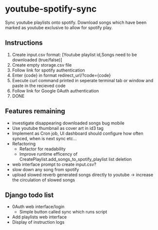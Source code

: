 # youtube-spotify-sync
Sync youtube playlists onto spotify. Download songs which have been marked as youtube exclusive to allow for spotify play.

## Instructions
1. Create input.csv format: [Youtube playlist id,Songs need to be downloaded (true/false)]
1. Create empty storage.csv file
1. Follow link for spotify authentication
1. Enter {code} in format redirect_url/?code={code}
1. Execute curl command printed in seperate terminal tab or window and paste in the recieved code
1. Follow link for Google 0Auth authentication
1. DONE

## Features remaining
* investigate disappearing downloaded songs bug mobile
* Use youtube thumbnail as cover art in id3 tag
* Implement as Cron job, UI dashboard should configure how often synced, when is next sync etc...
* Refactoring 
  * Refactor for readability
  * Improve runtime efficency of CreatePlaylist.add_songs_to_spotify_playlist list deletion
* web interface prompt to create input.csv?
* slow down any song from spotify
* upload slowed reverb generated songs directly to youtube -> increase the circulation of slowed songs

## Django todo list
* 0Auth web interface/login
  * Simple button called sync which runs script
* Add playlists web interface
* Display of instruction logs
